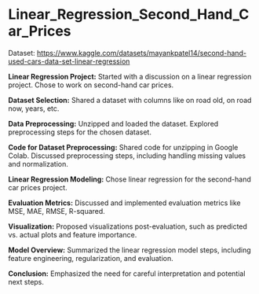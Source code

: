 # Linear_Regression_Second_Hand_Car_Prices
Dataset: https://www.kaggle.com/datasets/mayankpatel14/second-hand-used-cars-data-set-linear-regression

**Linear Regression Project:**
Started with a discussion on a linear regression project.
Chose to work on second-hand car prices.

**Dataset Selection:**
Shared a dataset with columns like on road old, on road now, years, etc.

**Data Preprocessing:**
Unzipped and loaded the dataset.
Explored preprocessing steps for the chosen dataset.

**Code for Dataset Preprocessing:**
Shared code for unzipping in Google Colab.
Discussed preprocessing steps, including handling missing values and normalization.

**Linear Regression Modeling:**
Chose linear regression for the second-hand car prices project.

**Evaluation Metrics:**
Discussed and implemented evaluation metrics like MSE, MAE, RMSE, R-squared.

**Visualization:**
Proposed visualizations post-evaluation, such as predicted vs. actual plots and feature importance.

**Model Overview:**
Summarized the linear regression model steps, including feature engineering, regularization, and evaluation.

**Conclusion:**
Emphasized the need for careful interpretation and potential next steps.
